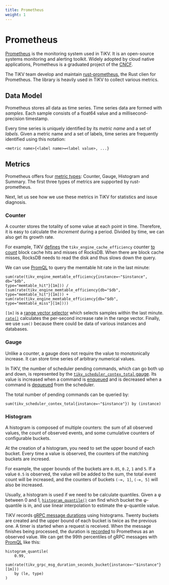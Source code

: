 ```yaml
---
title: Prometheus
weight: 1
---
```


# Prometheus

[Prometheus] is the monitoring system used in TiKV. It is an open-source
systems monitoring and alerting toolkit. Widely adopted by cloud native
applications, Prometheus is a graduated project of the [CNCF].

The TiKV team develop and maintain [rust-prometheus], the Rust clien for
Prometheus. The library is heavily used in TiKV to collect various metrics. 

## Data Model

Prometheus stores all data as time series. Time series data are formed with
_samples_. Each sample consists of a float64 value and a millisecond-precision
timestamp.

Every time series is uniquely identified by its _metric name_ and a set of
_labels_. Given a metric name and a set of labels, time series are frequently
identified using this notation:

```
<metric name>{<label name>=<label value>, ...}
```

## Metrics

Prometheus offers four [metric types][mt]: Counter, Gauge, Histogram and
Summary. The first three types of metrics are supported by rust-prometheus.

Next, let us see how we use these metrics in TiKV for statistics and issue
diagnosis.

### Counter

A counter stores the totality of some value at each point in time. Therefore,
it is easy to calculate the _increment_ during a period. Divided by time,
we can also get its growth rate.

For example, TiKV [defines][ce] the `tikv_engine_cache_efficiency` counter
[to count][inc] block cache hits and misses of RocksDB. When there are block
cache misses, RocksDB needs to read the disk and thus slows down the query.

We can use [PromQL] to query the memtable hit rate in the last minute:

```
sum(rate(tikv_engine_memtable_efficiency{instance=~"$instance", db="$db",
type="memtable_hit"}[1m])) / (sum(rate(tikv_engine_memtable_efficiency{db="$db",
type="memtable_hit"}[1m])) + sum(rate(tikv_engine_memtable_efficiency{db="$db",
type="memtable_miss"}[1m])))
```

`[1m]` is a [range vector selector][rvs] which selects samples within the last
minute. [`rate()`][rate] calculates the per-second increase rate in the range
vector. Finally, we use `sum()` because there could be data of various
instances and databases.

### Gauge

Unlike a counter, a gauge does not require the value to monotonically increase.
It can store time series of arbitrary numerical values.

In TiKV, the number of scheduler pending commands, which can go both up and
down, is represented by the [`tikv_scheduler_contex_total` gauge][sg]. Its
value is increased when a command is [enqueued][enq] and is decreased when a
command is [dequeued][deq] from the scheduler.

The total number of pending commands can be queried by:

```
sum(tikv_scheduler_contex_total{instance=~"$instance"}) by (instance)
```

### Histogram

A histogram is composed of multiple counters: the sum of all observed values,
the count of observed events, and some cumulative counters of configurable
buckets.

At the creation of a histogram, you need to set the upper bound of each bucket.
Every time a value is observed, the counters of the matching buckets are
incresed.

For example, the upper bounds of the buckets are `0.05`, `0.2`, `1` and `5`.
If a value `0.5` is observed, the value will be added to the sum, the total
event count will be increased, and the counters of buckets `(-∞, 1]`, `(-∞, 5]`
will also be increased.

Usually, a histogram is used if we need to be calculate quantiles. Given a φ
between 0 and 1, [`histogram_quantile()`][hq] can find which bucket the
φ-quantile is in, and use linear interpolation to estimate the φ-quantile
value.

TiKV records [gRPC message durations][dur] using histograms. Twenty buckets
are created and the upper bound of each bucket is twice as the previous one.
A timer is started when a request is received. When the message finishes
being processed, the duration is [recorded][obs] to Prometheus as an observed
value. We can get the 99th percentiles of gRPC messages with [PromQL] like this:

```
histogram_quantile(
    0.99,
    sum(rate(tikv_grpc_msg_duration_seconds_bucket{instance=~"$instance"}[1m]))
    by (le, type)
)
```


[Prometheus]: https://github.com/prometheus/prometheus
[CNCF]: https://www.cncf.io/
[rust-prometheus]: https://github.com/pingcap/rust-prometheus
[mt]: https://prometheus.io/docs/concepts/metric_types/
[ce]: https://github.com/tikv/tikv/blob/v3.0.0/components/engine/src/rocks/util/engine_metrics.rs#L1020
[inc]: https://github.com/tikv/tikv/blob/v3.0.0/components/engine/src/rocks/util/engine_metrics.rs#L122
[PromQL]: https://prometheus.io/docs/prometheus/latest/querying/basics/
[rvs]: https://prometheus.io/docs/prometheus/latest/querying/basics/#range-vector-selectors
[rate]: https://prometheus.io/docs/prometheus/latest/querying/functions/#rate
[sg]: https://github.com/tikv/tikv/blob/v3.0.0/src/storage/metrics.rs#L63
[enq]: https://github.com/tikv/tikv/blob/v3.0.0/src/storage/txn/scheduler.rs#L196
[deq]: https://github.com/tikv/tikv/blob/v3.0.0/src/storage/txn/scheduler.rs#L215
[hq]: https://prometheus.io/docs/prometheus/latest/querying/functions/#histogram_quantile
[dur]: https://github.com/tikv/tikv/blob/v3.0.0/src/server/metrics.rs#L60
[obs]: https://github.com/tikv/tikv/blob/v3.0.0/src/server/service/kv.rs#L93